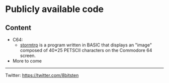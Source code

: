 # Publicly available code

## Content

* C64:
    * [stormtrp](https://github.com/mazanecpetr/public/blob/main/c64/stormtrp) is a program written in BASIC that displays an "image" composed of 40\*25 PETSCII characters on the Commodore 64 screen.
* More to come

---
Twitter: https://twitter.com/8bitsten